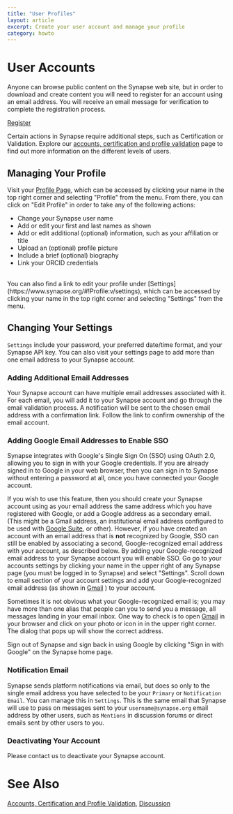 ```yaml
---
title: "User Profiles"
layout: article
excerpt: Create your user account and manage your profile  
category: howto
---
```


# User Accounts

Anyone can browse public content on the Synapse web site, but in order to download and create content you will need to register for an account using an email address. You will receive an email message for verification to complete the registration process.

<a href="https://www.synapse.org/register" class="btn btn-primary">Register</a>

Certain actions in Synapse require additional steps, such as Certification or Validation. Explore our [accounts, certification and profile validation](/articles/accounts_certified_users_and_profile_validation.html) page to find out more information on the different levels of users.

## Managing Your Profile

Visit your [Profile Page](https://www.synapse.org/#!Profile:v), which can be accessed by clicking your name in the top right corner and selecting "Profile" from the menu. From there, you can click on "Edit Profile" in order to take any of the following actions:
* Change your Synapse user name
* Add or edit your first and last names as shown
* Add or edit additional (optional) information, such as your affiliation or title
* Upload an (optional) profile picture
* Include a brief (optional) biography
* Link your ORCID credentials 

<br/>
You can also find a link to edit your profile under [Settings](https://www.synapse.org/#!Profile:v/settings), which can be accessed by clicking your name in the top right corner and selecting "Settings" from the menu. 

## Changing Your Settings

`Settings` include your password, your preferred date/time format, and your Synapse API key. You can also visit your settings page to add more than one email address to your Synapse account. 

### Adding Additional Email Addresses

Your Synapse account can have multiple email addresses associated with it. For each email, you will add it to your Synapse account and go through the email validation process. A notification will be sent to the chosen email address with a confirmation link. Follow the link to confirm ownership of the email account.

### Adding Google Email Addresses to Enable SSO

Synapse integrates with Google's Single Sign On (SSO) using OAuth 2.0, allowing you to sign in with your Google credentials. If you are already signed in to Google in your web browser, then you can sign in to Synapse without entering a password at all, once you have connected your Google account.

If you wish to use this feature, then you should create your Synapse account using as your email address the same address which you have registered with Google, or add a Google address as a secondary email. (This might be a Gmail address, an institutional email address configured to be used with [Google Suite](https://gsuite.google.com), or other). However, if you have created an account with an email address that is **not** recognized by Google, SSO can still be enabled by associating a second, Google-recognized email address with your account, as described below. By adding your Google-recognized email address to your Synapse account you will enable SSO. Go go to your accounts settings by clicking your name in the upper right of any Synapse page (you must be logged in to Synapse) and select "Settings". Scroll down to email section of your account settings and add your Google-recognized email address (as shown in [Gmail](https://mail.google.com) ) to your account.

Sometimes it is not obvious what your Google-recognized email is; you may have more than one alias that people can you to send you a message, all messages landing in your email inbox. One way to check is to open [Gmail](https://mail.google.com) in your browser and click on your photo or icon in in the upper right corner. The dialog that pops up will show the correct address. 

Sign out of Synapse and sign back in using Google by clicking "Sign in with Google" on the Synapse home page.

### Notification Email

Synapse sends platform notifications via email, but does so only to the single email address you have selected to be your `Primary` or `Notification Email`. You can manage this in `Settings`. This is the same email that Synapse will use to pass on messages sent to your `username@synapse.org` email address by other users, such as `Mentions` in discussion forums or direct emails sent by other users to you. 

### Deactivating Your Account

Please contact us to deactivate your Synapse account. 

# See Also
[Accounts, Certification and Profile Validation](/articles/accounts_certified_users_and_profile_validation.html), [Discussion](/articles/discussion.html)
